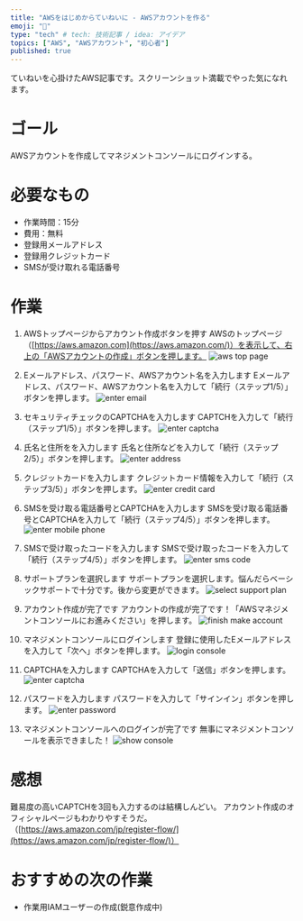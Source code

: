 ```yaml
---
title: "AWSをはじめからていねいに - AWSアカウントを作る"
emoji: "🔰"
type: "tech" # tech: 技術記事 / idea: アイデア
topics: ["AWS", "AWSアカウント", "初心者"]
published: true
---
```

ていねいを心掛けたAWS記事です。スクリーンショット満載でやった気になれます。

# ゴール
AWSアカウントを作成してマネジメントコンソールにログインする。

# 必要なもの
- 作業時間：15分
- 費用：無料
- 登録用メールアドレス
- 登録用クレジットカード
- SMSが受け取れる電話番号

# 作業

1. AWSトップページからアカウント作成ボタンを押す
AWSのトップページ（[https://aws.amazon.com](https://aws.amazon.com/)）を表示して、右上の「AWSアカウントの作成」ボタンを押します。
![aws top page](/images/aws_make_account_img01.jpg)

2. Eメールアドレス、パスワード、AWSアカウント名を入力します
Eメールアドレス、パスワード、AWSアカウント名を入力して「続行（ステップ1/5）」ボタンを押します。
![enter email](/images/aws_make_account_img02.jpg)

3. セキュリティチェックのCAPTCHAを入力します
CAPTCHを入力して「続行（ステップ1/5）」ボタンを押します。
![enter captcha](/images/aws_make_account_img03.jpg)

4. 氏名と住所をを入力します
氏名と住所などを入力して「続行（ステップ2/5）」ボタンを押します。
![enter address](/images/aws_make_account_img04.jpg)

5. クレジットカードを入力します
クレジットカード情報を入力して「続行（ステップ3/5）」ボタンを押します。
![enter credit card](/images/aws_make_account_img05.jpg)

6. SMSを受け取る電話番号とCAPTCHAを入力します
SMSを受け取る電話番号とCAPTCHAを入力して「続行（ステップ4/5）」ボタンを押します。
![enter mobile phone](/images/aws_make_account_img06.jpg)

7. SMSで受け取ったコードを入力します
SMSで受け取ったコードを入力して「続行（ステップ4/5）」ボタンを押します。
![enter sms code](/images/aws_make_account_img07.jpg)

8. サポートプランを選択します
サポートプランを選択します。悩んだらベーシックサポートで十分です。後から変更ができます。
![select support plan](/images/aws_make_account_img08.jpg)

9. アカウント作成が完了です
アカウントの作成が完了です！「AWSマネジメントコンソールにお進みください」を押します。
![finish make account](/images/aws_make_account_img09.jpg)

10. マネジメントコンソールにログインします
登録に使用したEメールアドレスを入力して「次へ」ボタンを押します。
![login console](/images/aws_make_account_img10.jpg)

11. CAPTCHAを入力します
CAPTCHAを入力して「送信」ボタンを押します。
![enter captcha](/images/aws_make_account_img11.jpg)

12. パスワードを入力します
パスワードを入力して「サインイン」ボタンを押します。
![enter password](/images/aws_make_account_img12.jpg)

13. マネジメントコンソールへのログインが完了です
無事にマネジメントコンソールを表示できました！
![show console](/images/aws_make_account_img13.jpg)

# 感想
難易度の高いCAPTCHを3回も入力するのは結構しんどい。
アカウント作成のオフィシャルページもわかりやすそうだ。（[https://aws.amazon.com/jp/register-flow/](https://aws.amazon.com/jp/register-flow/)）

# おすすめの次の作業
- 作業用IAMユーザーの作成(鋭意作成中)
